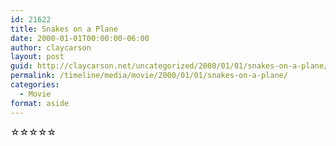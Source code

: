 ```yaml
---
id: 21622
title: Snakes on a Plane
date: 2000-01-01T00:00:00-06:00
author: claycarson
layout: post
guid: http://claycarson.net/uncategorized/2000/01/01/snakes-on-a-plane/
permalink: /timeline/media/movie/2000/01/01/snakes-on-a-plane/
categories:
  - Movie
format: aside
---
```

<div class="media-details"></div>

<div class="media-creator"></div>

<div class="media-rating">☆☆☆☆☆</div>